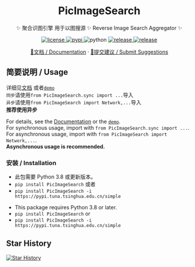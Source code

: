 <div align="center">

# PicImageSearch

✨ 聚合识图引擎 用于以图搜源 ✨ Reverse Image Search Aggregator ✨

</div>

<p align="center">
  <a href="https://raw.githubusercontent.com/kitUIN/PicImageSearch/master/LICENSE">
    <img src="https://img.shields.io/github/license/kitUIN/PicImageSearch" alt="license">
  </a>
  <a href="https://pypi.python.org/pypi/PicImageSearch">
    <img src="https://img.shields.io/pypi/v/PicImageSearch" alt="pypi">
  </a>
  <img src="https://img.shields.io/badge/python-3.8+-blue" alt="python">
  <a href="https://github.com/kitUIN/PicImageSearch/releases">
    <img src="https://img.shields.io/github/v/release/kitUIN/PicImageSearch" alt="release">
  </a>
  <a href="https://github.com/kitUIN/PicImageSearch/issues">
    <img src="https://img.shields.io/github/issues/kitUIN/PicImageSearch" alt="release">
  </a>
 </p>
<p align="center">
  <a href="https://pic-image-search.kituin.fun/">📖文档 / Documentation</a>
  ·
  <a href="https://github.com/kitUIN/PicImageSearch/issues/new">🐛提交建议 / Submit Suggestions</a>
</p>

## 简要说明 / Usage

详细见[文档](https://pic-image-search.kituin.fun/) 或者[`demo`](https://github.com/kitUIN/PicImageSearch/tree/main/demo)
\
`同步`请使用`from PicImageSearch.sync import ...`导入\
`异步`请使用`from PicImageSearch import Network,...`导入\
**推荐使用异步**

For details, see the [Documentation](https://pic-image-search.kituin.fun/) or the
[`demo`](https://github.com/kitUIN/PicImageSearch/tree/main/demo). \
For synchronous usage, import with `from PicImageSearch.sync import ...`. \
For asynchronous usage, import with `from PicImageSearch import Network,...`. \
**Asynchronous usage is recommended.**

### 安装 / Installation

- 此包需要 Python 3.8 或更新版本。
- `pip install PicImageSearch` 或者
- `pip install PicImageSearch -i https://pypi.tuna.tsinghua.edu.cn/simple`

<!-- Separation -->

- This package requires Python 3.8 or later.
- `pip install PicImageSearch` or
- `pip install PicImageSearch -i https://pypi.tuna.tsinghua.edu.cn/simple`

## Star History

[![Star History](https://starchart.cc/kitUIN/PicImageSearch.svg)](https://starchart.cc/kitUIN/PicImageSearch)
